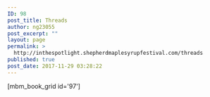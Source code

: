 ```yaml
---
ID: 98
post_title: Threads
author: ng23055
post_excerpt: ""
layout: page
permalink: >
  http://inthespotlight.shepherdmaplesyrupfestival.com/threads
published: true
post_date: 2017-11-29 03:28:22
---
```

[mbm_book_grid id='97']